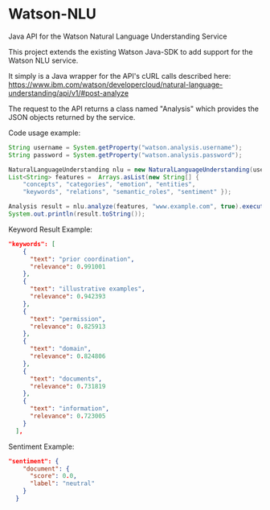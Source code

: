# Watson-NLU
Java API for the Watson Natural Language Understanding Service

This project extends the existing Watson Java-SDK to add support for the Watson NLU service.

It simply is a Java wrapper for the API's cURL calls described here:
https://www.ibm.com/watson/developercloud/natural-language-understanding/api/v1/#post-analyze

The request to the API returns a class named "Analysis" which provides the JSON objects returned by the service. 

Code usage example:

```java
String username = System.getProperty("watson.analysis.username");
String password = System.getProperty("watson.analysis.password");

NaturalLanguageUnderstanding nlu = new NaturalLanguageUnderstanding(username, password);
List<String> features =  Arrays.asList(new String[] { 	
	"concepts", "categories", "emotion", "entities", 
	"keywords", "relations", "semantic_roles", "sentiment" });

Analysis result = nlu.analyze(features, "www.example.com", true).execute();
System.out.println(result.toString());
```

Keyword Result Example:
```json
"keywords": [
    {
      "text": "prior coordination",
      "relevance": 0.991001
    },
    {
      "text": "illustrative examples",
      "relevance": 0.942393
    },
    {
      "text": "permission",
      "relevance": 0.825913
    },
    {
      "text": "domain",
      "relevance": 0.824806
    },
    {
      "text": "documents",
      "relevance": 0.731819
    },
    {
      "text": "information",
      "relevance": 0.723005
    }
  ],
```
Sentiment Example:
```json
"sentiment": {
    "document": {
      "score": 0.0,
      "label": "neutral"
    }
  }
```

